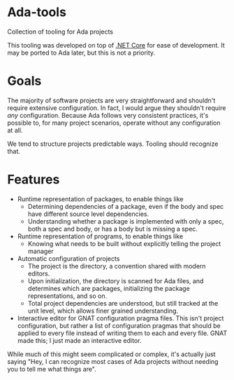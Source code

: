 # Ada-tools
Collection of tooling for Ada projects

This tooling was developed on top of [.NET Core](https://dotnet.github.io/) for ease of development. It may be ported to Ada later, but this is not a priority.

# Goals
The majority of software projects are very straightforward and shouldn't require extensive configuration. In fact, I would argue they shouldn't require _any_ configuration. Because Ada follows very consistent practices, it's possible to, for many project scenarios, operate without any configuration at all.

We tend to structure projects predictable ways. Tooling should recognize that.

# Features
* Runtime representation of packages, to enable things like
	* Determining dependencies of a package, even if the body and spec have different source level dependencies.
	* Understanding whether a package is implemented with only a spec, both a spec and body, or has a body but is missing a spec.
* Runtime representation of programs, to enable things like
	* Knowing what needs to be built without explicitly telling the project manager
* Automatic configuration of projects
	* The project is the directory, a convention shared with modern editors.
	* Upon initialization, the directory is scanned for Ada files, and determines which are packages, initializing the package representations, and so on.
	* Total project dependencies are understood, but still tracked at the unit level, which allows finer grained understanding.
* Interactive editor for GNAT configuration pragma files. This isn't project configuration, but rather a list of configuration pragmas that should be applied to every file instead of writing them to each and every file. GNAT made this; I just made an interactive editor.

While much of this might seem complicated or complex, it's actually just saying "Hey, I can recognize most cases of Ada projects without needing you to tell me what things are".